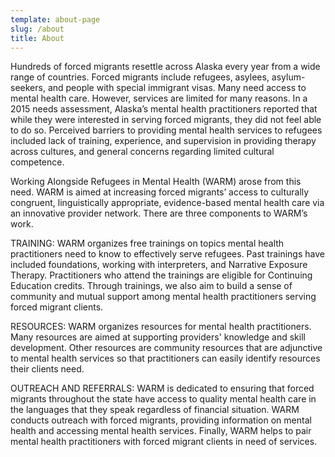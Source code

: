 ```yaml
---
template: about-page
slug: /about
title: About
---
```

Hundreds of forced migrants resettle across Alaska every year from a wide range of countries. Forced migrants include refugees, asylees, asylum-seekers, and people with special immigrant visas. Many need access to mental health care. However, services are limited for many reasons. In a 2015 needs assessment, Alaska’s mental health practitioners reported that while they were interested in serving forced migrants, they did not feel able to do so. Perceived barriers to providing mental health services to refugees included lack of training, experience, and supervision in providing therapy across cultures, and general concerns regarding limited cultural competence.

Working Alongside Refugees in Mental Health (WARM) arose from this need. WARM is aimed at increasing forced migrants’ access to culturally congruent, linguistically appropriate, evidence-based mental health care via an innovative provider network. There are three components to WARM’s work. 

TRAINING: WARM organizes free trainings on topics mental health practitioners need to know to effectively serve refugees. Past trainings have included foundations, working with interpreters, and Narrative Exposure Therapy. Practitioners who attend the trainings are eligible for Continuing Education credits. Through trainings, we also aim to build a sense of community and mutual support among mental health practitioners serving forced migrant clients. 

RESOURCES: WARM organizes resources for mental health practitioners. Many resources are aimed at supporting providers' knowledge and skill development. Other resources are community resources that are adjunctive to mental health services so that practitioners can easily identify resources their clients need.

OUTREACH AND REFERRALS: WARM is dedicated to ensuring that forced migrants throughout the state have access to quality mental health care in the languages that they speak regardless of financial situation. WARM conducts outreach with forced migrants, providing information on mental health and accessing mental health services. Finally, WARM helps to pair mental health practitioners with forced migrant clients in need of services. 
